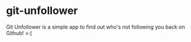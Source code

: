 # git-unfollower
Git Unfollower is a simple app to find out who's not following you back on Github! >:(
